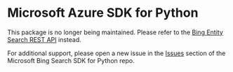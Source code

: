 # Microsoft Azure SDK for Python

This package is no longer being maintained. Please refer to the [Bing Entity Search REST API](https://learn.microsoft.com/en-us/bing/search-apis/bing-entity-search/quickstarts/rest/python) instead.

For additional support, please open a new issue in the [Issues](https://github.com/microsoft/bing-search-sdk-for-python/issues) section of the Microsoft Bing Search SDK for Python repo.
